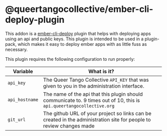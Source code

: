 # @queertangocollective/ember-cli-deploy-plugin

This addon is a [ember-cli-deploy](https://ember-cli-deploy.com) plugin that helps with deploying apps using an api and public keys. This plugin is intended to be used in a plugin-pack, which makes it easy to deploy ember apps with as little fuss as necessary.

This plugin requires the following configuration to run properly:

| Variable  | What is it? |
|-----------|-------------|
| `api_key` | The Queer Tango Collective `API_KEY` that was given to you in the administration interface. |
| `api_hostname` | The name of the api that this plugin should communicate to. 9 times out of 10, this is `api.queertangocollective.org` |
| `git_url` | The github URL of your project so links can be created in the administration site for people to review changes made |



